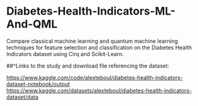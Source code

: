 # Diabetes-Health-Indicators-ML-And-QML
Compare classical machine learning and quantum machine learning techniques for feature selection and classification on the Diabetes Health Indicators dataset using Cirq and Scikit-Learn.







##^Links to the study and download file referencing the dataset:

https://www.kaggle.com/code/alexteboul/diabetes-health-indicators-dataset-notebook/output
https://www.kaggle.com/datasets/alexteboul/diabetes-health-indicators-dataset/data
